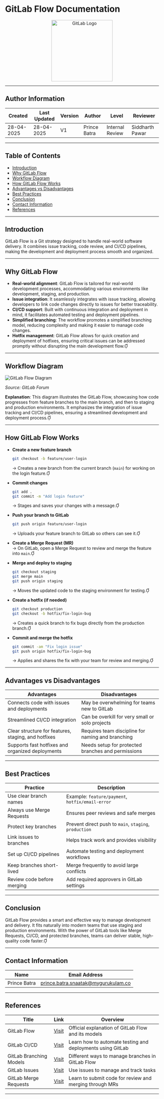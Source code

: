# GitLab Flow Documentation

<p align="center">
  <img src="https://about.gitlab.com/images/press/logo/png/gitlab-logo-500.png" width="200" alt="GitLab Logo"/>
</p>

---

## **Author Information**

| Created       | Last Updated   | Version | Author         | Level             | Reviewer         |
|---------------|----------------|---------|----------------|-------------------|------------------|
| 28-04-2025    | 28-04-2025     | V1    | Prince Batra   | Internal Review   | Siddharth Pawar  |

---

## Table of Contents
- [Introduction](#introduction)  
- [Why GitLab Flow](#why-gitlab-flow)  
- [Workflow Diagram](#workflow-diagram)  
- [How GitLab Flow Works](#how-gitlab-flow-works)  
- [Advantages vs Disadvantages](#advantages-vs-disadvantages)  
- [Best Practices](#best-practices)  
- [Conclusion](#conclusion)  
- [Contact Information](#contact-information)  
- [References](#references)

---

## Introduction

GitLab Flow is a Git strategy designed to handle real-world software delivery. It combines issue tracking, code review, and CI/CD pipelines, making the development and deployment process smooth and organized.

---

## Why GitLab Flow

- **Real-world alignment**: GitLab Flow is tailored for real-world development processes, accommodating various environments like development, staging, and production.
- **Issue integration**: It seamlessly integrates with issue tracking, allowing developers to link code changes directly to issues for better traceability.
- **CI/CD support**: Built with continuous integration and deployment in mind, it facilitates automated testing and deployment pipelines.
- **Simplified branching**: The workflow promotes a simplified branching model, reducing complexity and making it easier to manage code changes.
- **Hotfix management**: GitLab Flow allows for quick creation and deployment of hotfixes, ensuring critical issues can be addressed promptly without disrupting the main development flow.

---

## Workflow Diagram

![GitLab Flow Diagram](https://forum.gitlab.com/uploads/default/original/3X/1/2/12c3b1d7d1c9a0e6e8e8b8c5f1f1e9c9a8a8b8c5.png)

*Source: GitLab Forum*

**Explanation**: This diagram illustrates the GitLab Flow, showcasing how code progresses from feature branches to the main branch, and then to staging and production environments. It emphasizes the integration of issue tracking and CI/CD pipelines, ensuring a streamlined development and deployment process.

---

## How GitLab Flow Works

- **Create a new feature branch**
  ```bash
  git checkout -b feature/user-login
  ```
  → Creates a new branch from the current branch (`main`) for working on the login feature.

- **Commit changes**
  ```bash
  git add .
  git commit -m "Add login feature"
  ```
  → Stages and saves your changes with a message.

- **Push your branch to GitLab**
  ```bash
  git push origin feature/user-login
  ```
  → Uploads your feature branch to GitLab so others can see it.

- **Create a Merge Request (MR)**  
  → On GitLab, open a Merge Request to review and merge the feature into `main`.

- **Merge and deploy to staging**
  ```bash
  git checkout staging
  git merge main
  git push origin staging
  ```
  → Moves the updated code to the staging environment for testing.

- **Create a hotfix (if needed)**
  ```bash
  git checkout production
  git checkout -b hotfix/fix-login-bug
  ```
  → Creates a quick branch to fix bugs directly from the production branch.

- **Commit and merge the hotfix**
  ```bash
  git commit -am "Fix login issue"
  git push origin hotfix/fix-login-bug
  ```
  → Applies and shares the fix with your team for review and merging.

---

## Advantages vs Disadvantages

| **Advantages**                                                           | **Disadvantages**                                                          |
|--------------------------------------------------------------------------|----------------------------------------------------------------------------|
| Connects code with issues and deployments                              | May be overwhelming for teams new to GitLab                             |
| Streamlined CI/CD integration                                          | Can be overkill for very small or solo projects                         |
| Clear structure for features, staging, and hotfixes                    | Requires team discipline for naming and branching                       |
| Supports fast hotfixes and organized deployments                       | Needs setup for protected branches and permissions                      |

---

## Best Practices

| **Practice**                        | **Description**                                                                  |
|------------------------------------|----------------------------------------------------------------------------------|
| Use clear branch names              | Example: `feature/payment`, `hotfix/email-error`                                |
| Always use Merge Requests           | Ensures peer reviews and safe merges                                            |
| Protect key branches                | Prevent direct push to `main`, `staging`, `production`                          |
| Link issues to branches             | Helps track work and provides visibility                                        |
| Set up CI/CD pipelines              | Automate testing and deployment workflows                                       |
| Keep branches short-lived           | Merge frequently to avoid large conflicts                                       |
| Review code before merging          | Add required approvers in GitLab settings                                       |

---

## Conclusion

GitLab Flow provides a smart and effective way to manage development and delivery. It fits naturally into modern teams that use staging and production environments. With the power of GitLab tools like Merge Requests, CI/CD, and protected branches, teams can deliver stable, high-quality code faster.

---

## **Contact Information**

| **Name**        | **Email Address**                          |
|-----------------|--------------------------------------------|
| Prince Batra    | prince.batra.snaatak@mygurukulam.co        |

---

## References

| **Title**                        | **Link**                                                                                           | **Overview**                                                                 |
|----------------------------------|-----------------------------------------------------------------------------------------------------|-------------------------------------------------------------------------------|
| GitLab Flow                      | [Visit](https://docs.gitlab.com/ee/topics/gitlab_flow.html)                                        | Official explanation of GitLab Flow and its models                           |
| GitLab CI/CD                     | [Visit](https://docs.gitlab.com/ee/ci/)                                                             | Learn how to automate testing and deployments using GitLab                   |
| GitLab Branching Models          | [Visit](https://docs.gitlab.com/ee/topics/gitlab_flow.html#branching-models)                       | Different ways to manage branches in GitLab Flow                             |
| GitLab Issues                    | [Visit](https://docs.gitlab.com/ee/user/project/issues/)                                           | Use issues to manage and track tasks                                         |
| GitLab Merge Requests            | [Visit](https://docs.gitlab.com/ee/user/project/merge_requests/)                                   | Learn to submit code for review and merging through MRs                      |

---
